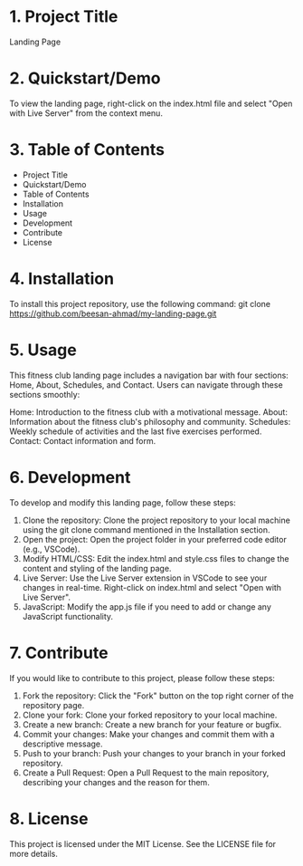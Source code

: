 # 1. Project Title
Landing Page

# 2. Quickstart/Demo
To view the landing page, right-click on the index.html file and select "Open with Live Server" from the context menu.

# 3. Table of Contents
- Project Title
- Quickstart/Demo
- Table of Contents
- Installation
- Usage
- Development
- Contribute
- License

# 4. Installation
To install this project repository, use the following command:
git clone https://github.com/beesan-ahmad/my-landing-page.git

# 5. Usage 
This fitness club landing page includes a navigation bar with four sections: Home, About, Schedules, and Contact. Users can navigate through these sections smoothly:

Home: Introduction to the fitness club with a motivational message.
About: Information about the fitness club's philosophy and community.
Schedules: Weekly schedule of activities and the last five exercises performed.
Contact: Contact information and form.

# 6. Development
To develop and modify this landing page, follow these steps:

1. Clone the repository: Clone the project repository to your local machine using the git clone command mentioned in the Installation section.
2. Open the project: Open the project folder in your preferred code editor (e.g., VSCode).
3. Modify HTML/CSS: Edit the index.html and style.css files to change the content and styling of the landing page.
4. Live Server: Use the Live Server extension in VSCode to see your changes in real-time. Right-click on index.html and select "Open with Live Server".
5. JavaScript: Modify the app.js file if you need to add or change any JavaScript functionality.

# 7. Contribute
If you would like to contribute to this project, please follow these steps:

1. Fork the repository: Click the "Fork" button on the top right corner of the repository page.
2. Clone your fork: Clone your forked repository to your local machine.
3. Create a new branch: Create a new branch for your feature or bugfix.
4. Commit your changes: Make your changes and commit them with a descriptive message.
5. Push to your branch: Push your changes to your branch in your forked repository.
6. Create a Pull Request: Open a Pull Request to the main repository, describing your changes and the reason for them.

# 8. License
This project is licensed under the MIT License. See the LICENSE file for more details.

